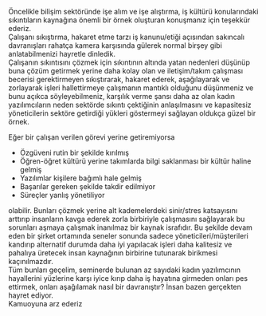 Öncelikle bilişim sektöründe işe alım ve işe alıştırma, iş kültürü konularındaki sıkıntıların kaynağına önemli bir örnek oluşturan konuşmanız için teşekkür ederiz.  
Çalışanı sıkıştırma, hakaret etme tarzı iş kanunu/etiği açısından sakıncalı davranışları rahatça kamera karşısında gülerek normal birşey gibi anlatabilmenizi hayretle dinledik.  
Çalışanın sıkıntısını çözmek için sıkıntının altında yatan nedenleri düşünüp buna çözüm getirmek yerine daha kolay olan ve iletişim/takım çalışması becerisi gerektirmeyen sıkıştırarak, hakaret ederek, aşağılayarak ve zorlayarak işleri hallettirmeye çalışmanın mantıklı olduğunu düşünmeniz ve bunu açıkca söyleyebilmeniz, karşılık verme şansı daha az olan kadın yazılımcıların neden sektörde sıkıntı çektiğinin anlaşılmasını ve kapasitesiz yöneticilerin sektöre getirdiği yükleri göstermeyi sağlayan oldukça güzel bir örnek.  

Eğer bir çalışan verilen görevi yerine getiremiyorsa

- Özgüveni rutin bir şekilde kırılmış
- Öğren-öğret kültürü yerine takımlarda bilgi saklanması bir kültür haline gelmiş
- Yazılımlar kişilere bağımlı hale gelmiş
- Başarılar gereken şekilde takdir edilmiyor
- Süreçler yanlış yönetiliyor

olabilir. Bunları çözmek yerine alt kademelerdeki sinir/stres katsayısını arttırıp insanların kavga ederek zorla birbiriyle çalışmasını sağlayarak bu sorunları aşmaya çalışmak inanılmaz bir kaynak israfıdır. Bu şekilde devam eden bir şirket ortamında seneler sonunda sadece yöneticileri/müşterileri kandırıp alternatif durumda daha iyi yapılacak işleri daha kalitesiz ve pahalıya üretecek insan kaynağının birbirine tutunarak birikmesi kaçınılmazdır.  
Tüm bunları geçelim, seminerde bulunan az sayıdaki kadın yazılımcının hayallerini yüzlerine karşı iyice kırıp daha iş hayatına girmeden onları pes ettirmek, onları aşağılamak nasıl bir davranıştır? İnsan bazen gerçekten hayret ediyor.  
Kamuoyuna arz ederiz  
